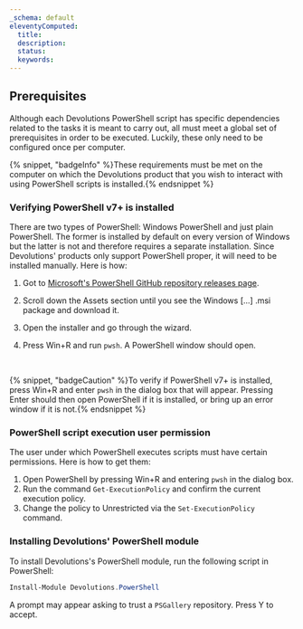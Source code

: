```yaml
---
_schema: default
eleventyComputed:
  title:
  description:
  status:
  keywords:
---
```

## Prerequisites

Although each Devolutions PowerShell script has specific dependencies related to the tasks it is meant to carry out, all must meet a global set of prerequisites in order to be executed. Luckily, these only need to be configured once per computer.

{% snippet, "badgeInfo" %}These requirements must be met on the computer on which the Devolutions product that you wish to interact with using PowerShell scripts is installed.{% endsnippet %}

### Verifying PowerShell v7+ is installed

There are two types of PowerShell: Windows PowerShell and just plain PowerShell. The former is installed by default on every version of Windows but the latter is not and therefore requires a separate installation. Since Devolutions' products only support PowerShell proper, it will need to be installed manually. Here is how:

1. Got to [Microsoft's PowerShell GitHub repository releases page](https://github.com/PowerShell/PowerShell/releases).
2. Scroll down the Assets section until you see the Windows \[...\] .msi package and download it.
3. Open the installer and go through the wizard.
4. Press Win+R and run `pwsh`. A PowerShell window should open.

   &nbsp;

{% snippet, "badgeCaution" %}To verify if PowerShell v7+ is installed, press Win+R and enter `pwsh` in the dialog box that will appear. Pressing Enter should then open PowerShell if it is installed, or bring up an error window if it is not.{% endsnippet %}

### PowerShell script execution user permission

The user under which PowerShell executes scripts must have certain permissions. Here is how to get them:

1. Open PowerShell by pressing Win+R and entering `pwsh` in the dialog box.
2. Run the command `Get-ExecutionPolicy` and confirm the current execution policy.
3. Change the policy to Unrestricted via the `Set-ExecutionPolicy` command.

### Installing Devolutions' PowerShell module

To install Devolutions's PowerShell module, run the following script in PowerShell:

```powershell
Install-Module Devolutions.PowerShell
```

A prompt may appear asking to trust a `PSGallery` repository. Press Y to accept.

&nbsp;

&nbsp;

&nbsp;
